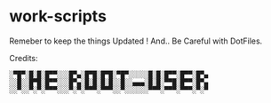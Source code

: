 # work-scripts
Remeber to keep the things Updated !
And.. Be Careful with DotFiles.

Credits:
```
░▀█▀░█░█░█▀▀░░░█▀▄░█▀█░█▀█░▀█▀░░░░░█░█░█▀▀░█▀▀░█▀▄
░░█░░█▀█░█▀▀░░░█▀▄░█░█░█░█░░█░░▄▄▄░█░█░▀▀█░█▀▀░█▀▄
░░▀░░▀░▀░▀▀▀░░░▀░▀░▀▀▀░▀▀▀░░▀░░░░░░▀▀▀░▀▀▀░▀▀▀░▀░▀
```
